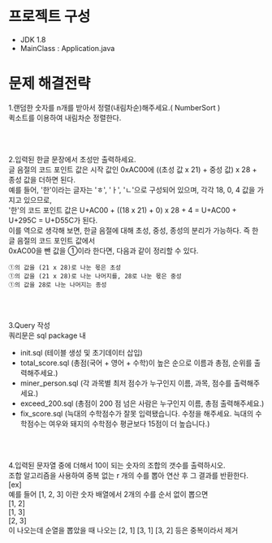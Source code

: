 # 프로젝트 구성
- JDK 1.8
- MainClass : Application.java

# 문제 해결전략

1.랜덤한 숫자를 n개를 받아서 정렬(내림차순)해주세요.( NumberSort )
  <br/>
  퀵소트를 이용하여 내림차순 정렬한다.
  
<br/>
<br/>

2.입력된 한글 문장에서 초성만 출력하세요.
  <br/>
  글 음절의 코드 포인트 값은 시작 값인 0xAC00에 ((초성 값 x 21) + 중성 값) x 28 + 종성 값을 더하면 된다. 
  <br/>예를 들어, '한'이라는 글자는 'ㅎ', 'ㅏ', 'ㄴ'으로 구성되어 있으며, 각각 18, 0, 4 값을 가지고 있으므로, 
  <br/>'한'의 코드 포인트 값은 U+AC00 + ((18 x 21) + 0) x 28 + 4 = U+AC00 + U+295C = U+D55C가 된다. 
  <br/>이를 역으로 생각해 보면, 한글 음절에 대해 초성, 중성, 종성의 분리가 가능하다. 즉 한글 음절의 코드 포인트 값에서 
  <br/>0xAC00을 뺀 값을 ①이라 한다면, 다음과 같이 정리할 수 있다.

	①의 값을 (21 x 28)로 나눈 몫은 초성
	①의 값을 (21 x 28)로 나눈 나머지를, 28로 나눈 몫은 중성
	①의 값을 28로 나눈 나머지는 종성
<br/>
<br/>


3.Query 작성
<br/>
  쿼리문은 sql package 내
  - init.sql (테이블 생성 및 초기데이터 삽입) 
  - total_score.sql (총점(국어 + 영어 + 수학)이 높은 순으로 이름과 총점, 순위를 출력해주세요.)
  - miner_person.sql (각 과목별 최저 점수가 누구인지 이름, 과목, 점수를 출력해주세요.)
  - exceed_200.sql (총점이 200 점 넘은 사람은 누구인지 이름, 총점 출력해주세요.)
  - fix_score.sql (늑대의 수학점수가 잘못 입력됐습니다. 수정을 해주세요.
    		    		 늑대의 수학점수는 여우와 돼지의 수학점수 평균보다 15점이 더 높습니다.)

<br/>
<br/>

4.입력된 문자열 중에 더해서 10이 되는 숫자의 조합의 갯수를 출력하시오.
  <br/>
  조합 알고리즘을 사용하여 중복 없는 r 개의 수를 뽑아 연산 후 그 결과를 반환한다.
  <br/>
  [ex]
  <br/>
  예를 들어 [1, 2, 3] 이란 숫자 배열에서 2개의 수를 순서 없이 뽑으면
    <br/>[1, 2]
    <br/>[1, 3]
    <br/>[2, 3]
  <br/>이 나오는데 순열을 뽑았을 때 나오는 [2, 1] [3, 1] [3, 2] 등은 중복이라서 제거